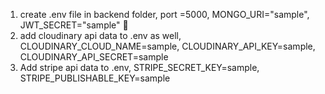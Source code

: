 1. create .env file in backend folder, port =5000, MONGO_URI="sample", JWT_SECRET="sample" 🫡
2. add cloudinary api data to .env as well, CLOUDINARY_CLOUD_NAME=sample, CLOUDINARY_API_KEY=sample, CLOUDINARY_API_SECRET=sample
3. Add stripe api data to .env, STRIPE_SECRET_KEY=sample, STRIPE_PUBLISHABLE_KEY=sample
